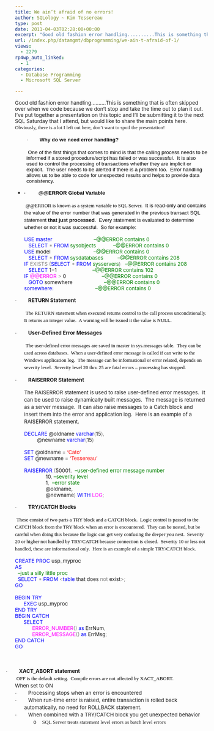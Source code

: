 ```yaml
---
title: We ain’t afraid of no errors!
author: SQLology ~ Kim Tessereau
type: post
date: 2011-04-03T02:28:00+00:00
excerpt: "Good old fashion error handling..........This is something that is often skipped over when we code because we don't stop and take the time out to plan it out.  I've put together a presentation on this topic and I'll be submitting it to the next SQL Satu&hellip;"
url: /index.php/datamgmt/dbprogramming/we-ain-t-afraid-of-1/
views:
  - 2279
rp4wp_auto_linked:
  - 1
categories:
  - Database Programming
  - Microsoft SQL Server

---
```

<span style="font-family: &amp;amp; font-size: 10pt;">Good old fashion error handling&#8230;&#8230;&#8230;.This is something that is often skipped over when we code because we don&#8217;t stop and take the time out to plan it out.  I&#8217;ve put together a presentation on this topic and I&#8217;ll be submitting it to the next SQL Saturday that I attend, but would like to share the main points here.</span><span style="font-size: small;"><span style="font-family: Times New Roman;"><span style="mso-spacerun: yes;">  </span>Obviously, there is a lot I left out here, don’t want to spoil the presentation!</span></span>

<p style="line-height: 14.25pt; text-indent: -0.25in; padding-left: 30px; margin-left: 0.25in; mso-list: l0 level1 lfo2;">
  <span style="font-family: Symbol; font-size: 10pt; mso-fareast-font-family: Symbol; mso-bidi-font-family: Symbol;"><span style="mso-list: Ignore;">·<span style="font: 7pt &amp;amp;">         </span></span></span><strong><span style="font-family: arial,helvetica,sans-serif;"><span style="font-family: &amp;amp; font-size: 10pt; mso-fareast-font-family: +mn-ea; mso-bidi-font-family: +mn-cs; mso-font-kerning: 12.0pt; mso-hansi-font-family: Arial;">Why do we need error handling?</span></span></strong>
</p>

<p style="padding-left: 30px;">
   <span style="font-family: arial,helvetica,sans-serif;"><span style="font-size: x-small;"><span style="font-family: &amp;amp; font-size: 10pt; mso-fareast-font-family: +mn-ea; mso-bidi-font-family: +mn-cs; mso-font-kerning: 12.0pt; mso-hansi-font-family: Arial;"><span style="color: #000000;"><span style="language: en-US; mso-ascii-font-family: Calibri; mso-fareast-font-family: +mn-ea; mso-bidi-font-family: +mn-cs; mso-ascii-theme-font: minor-latin; mso-fareast-theme-font: minor-fareast; mso-bidi-theme-font: minor-bidi; mso-color-index: 3; mso-font-kerning: 12.0pt; mso-style-textfill-type: solid; mso-style-textfill-fill-themecolor: text2; mso-style-textfill-fill-color: #675D59; mso-style-textfill-fill-alpha: 100.0%;">One of the first things that comes to mind is that the calling process needs to be informed if a stored procedure/script has failed or was successful.</span><span style="font-family: &amp;amp; font-size: 10pt; mso-ascii-font-family: Calibri; mso-fareast-font-family: +mn-ea; mso-bidi-font-family: +mn-cs; mso-font-kerning: 12.0pt;"> </span><span style="font-family: &amp;amp; font-size: 10pt; mso-fareast-font-family: +mn-ea; mso-bidi-font-family: +mn-cs; mso-font-kerning: 12.0pt; mso-hansi-font-family: Arial;"> It is also used to</span><span style="font-family: &amp;amp; font-size: 10pt; mso-ascii-font-family: Calibri; mso-fareast-font-family: +mn-ea; mso-bidi-font-family: +mn-cs; mso-font-kerning: 12.0pt;"> </span><span style="font-family: &amp;amp; font-size: 10pt; mso-fareast-font-family: +mn-ea; mso-bidi-font-family: +mn-cs; mso-font-kerning: 12.0pt; mso-hansi-font-family: Arial;">control the processing of transactions whether they are implicit or explicit.</span><span style="font-family: &amp;amp; font-size: 10pt; mso-ascii-font-family: Calibri; mso-fareast-font-family: +mn-ea; mso-bidi-font-family: +mn-cs; mso-font-kerning: 12.0pt;"> </span><span style="font-family: &amp;amp; font-size: 10pt; mso-fareast-font-family: +mn-ea; mso-bidi-font-family: +mn-cs; mso-font-kerning: 12.0pt; mso-hansi-font-family: Arial;"> The user needs to be alerted if there is a problem too.</span><span style="font-family: &amp;amp; font-size: 10pt; mso-ascii-font-family: Calibri; mso-fareast-font-family: +mn-ea; mso-bidi-font-family: +mn-cs; mso-font-kerning: 12.0pt;"> </span><span style="font-family: &amp;amp; font-size: 10pt; mso-fareast-font-family: +mn-ea; mso-bidi-font-family: +mn-cs; mso-font-kerning: 12.0pt; mso-hansi-font-family: Arial;"> Error handling allows us to be able to code for unexpected results and helps to provide data consistency.</span></span></span></span></span>
</p>

  * <div style="line-height: 14.25pt; text-indent: -0.25in; margin-left: 0.25in; mso-list: l1 level1 lfo1;">
      <span style="font-family: arial,helvetica,sans-serif;"><span style="font-size: x-small;"><span style="font-family: Symbol; font-size: 10pt; mso-fareast-font-family: Symbol; mso-bidi-font-family: Symbol;"><span style="color: #000000;"><span style="font-family: arial,helvetica,sans-serif;"><span><strong><span style="mso-special-format: bullet;">·         </span>@@ERROR Global Variable</strong></span></span></span></span></span></span>
    </div>

<p style="line-height: 14.25pt; margin-left: 0.25in;">
  <span style="font-family: arial,helvetica,sans-serif;"><span style="font-size: x-small;"><span style="font-family: &amp;amp; font-size: 10pt; mso-fareast-font-family: +mn-ea; mso-bidi-font-family: +mn-cs; mso-font-kerning: 12.0pt; mso-hansi-font-family: Arial;"> </span></span><span style="font-family: arial,helvetica,sans-serif;"><span style="font-size: x-small;"><span style="color: #000000;"><span style="language: en-US; mso-ascii-font-family: Calibri; mso-fareast-font-family: +mn-ea; mso-bidi-font-family: +mn-cs; mso-ascii-theme-font: minor-latin; mso-fareast-theme-font: minor-fareast; mso-bidi-theme-font: minor-bidi; mso-color-index: 3; mso-font-kerning: 12.0pt; mso-style-textfill-type: solid; mso-style-textfill-fill-themecolor: text2; mso-style-textfill-fill-color: #675D59; mso-style-textfill-fill-alpha: 100.0%;"><span style="color: #000000;"><span style="font-family: Times New Roman; font-size: small;">@@ERROR is known as a system variable to SQL Server.</span></span><span style="font-family: &amp;amp; font-size: 10pt; mso-ascii-font-family: Calibri; mso-fareast-font-family: +mn-ea; mso-bidi-font-family: +mn-cs; mso-font-kerning: 12.0pt;"> </span><span style="font-family: &amp;amp; font-size: 10pt; mso-fareast-font-family: +mn-ea; mso-bidi-font-family: +mn-cs; mso-font-kerning: 12.0pt; mso-hansi-font-family: Arial;"> It is read-only and contains the value of the error number that was generated</span><span style="font-family: &amp;amp; font-size: 10pt; mso-ascii-font-family: Calibri; mso-fareast-font-family: +mn-ea; mso-bidi-font-family: +mn-cs; mso-font-kerning: 12.0pt;"> </span><span style="font-family: &amp;amp; font-size: 10pt; mso-fareast-font-family: +mn-ea; mso-bidi-font-family: +mn-cs; mso-font-kerning: 12.0pt; mso-hansi-font-family: Arial;">in the previous transact SQL statement<strong><span style="font-family: &amp;amp; mso-bidi-font-family: +mn-cs; mso-hansi-font-family: Arial;"> that just processed</span></strong>.</span><span style="font-family: &amp;amp; font-size: 10pt; mso-ascii-font-family: Calibri; mso-fareast-font-family: +mn-ea; mso-bidi-font-family: +mn-cs; mso-font-kerning: 12.0pt;"> </span><span style="font-family: &amp;amp; font-size: 10pt; mso-fareast-font-family: +mn-ea; mso-bidi-font-family: +mn-cs; mso-font-kerning: 12.0pt; mso-hansi-font-family: Arial;"> Every statement is evaluated to determine whether or not it was successful.</span><span style="font-family: &amp;amp; font-size: 10pt; mso-ascii-font-family: Calibri; mso-fareast-font-family: +mn-ea; mso-bidi-font-family: +mn-cs; mso-font-kerning: 12.0pt;"> </span><span style="font-family: &amp;amp; font-size: 10pt; mso-fareast-font-family: +mn-ea; mso-bidi-font-family: +mn-cs; mso-font-kerning: 12.0pt; mso-hansi-font-family: Arial;"> So for example:</span></span></span></span></span></span>
</p>

<p class="MsoNormal" style="line-height: normal; margin: 0in 0in 0pt 0.25in; mso-layout-grid-align: none;">
  <span style="font-family: &amp;amp; color: blue; font-size: 10pt; mso-no-proof: yes;">USE</span><span style="font-family: &amp;amp; font-size: 10pt; mso-no-proof: yes;"> <span style="color: blue;">master</span> <span style="mso-tab-count: 5;">                            </span><span style="color: green;">&#8211;@@ERROR contains 0</span></span>
</p>

<p class="MsoNormal" style="line-height: normal; margin: 0in 0in 0pt 0.25in; mso-layout-grid-align: none;">
  <span style="font-family: &amp;amp; font-size: 10pt; mso-no-proof: yes;"><span style="mso-tab-count: 1;">   </span><span style="color: blue;">SELECT</span> <span style="color: gray;">*</span> <span style="color: blue;">FROM</span> <span style="color: green;">sysobjects</span> <span style="mso-tab-count: 1;">     </span><span style="mso-tab-count: 1;">      </span><span style="color: green;">&#8211;@@ERROR contains 0</span></span>
</p>

<p class="MsoNormal" style="line-height: normal; margin: 0in 0in 0pt 0.25in; mso-layout-grid-align: none;">
  <span style="font-family: &amp;amp; color: blue; font-size: 10pt; mso-no-proof: yes;">USE</span><span style="font-family: &amp;amp; font-size: 10pt; mso-no-proof: yes;"> model <span style="mso-tab-count: 5;">                             </span><span style="color: green;">&#8211;@@ERROR contains 0</span></span>
</p>

<p class="MsoNormal" style="line-height: normal; margin: 0in 0in 0pt 0.25in; mso-layout-grid-align: none;">
  <span style="font-family: &amp;amp; font-size: 10pt; mso-no-proof: yes;"><span style="mso-tab-count: 1;">   </span><span style="color: blue;">SELECT</span> <span style="color: gray;">*</span> <span style="color: blue;">FROM</span> <span style="color: green;">sysdatabases</span> <span style="mso-tab-count: 1;">   </span><span style="mso-tab-count: 1;">      </span><span style="color: green;">&#8211;@@ERROR contains 208</span></span>
</p>

<p class="MsoNormal" style="line-height: normal; margin: 0in 0in 0pt 0.25in; mso-layout-grid-align: none;">
  <span style="font-family: &amp;amp; color: blue; font-size: 10pt; mso-no-proof: yes;">IF</span><span style="font-family: &amp;amp; font-size: 10pt; mso-no-proof: yes;"> <span style="color: gray;">EXISTS</span><span style="color: blue;"> </span><span style="color: gray;">(</span><span style="color: blue;">SELECT</span> <span style="color: gray;">*</span> <span style="color: blue;">FROM</span> <span style="color: green;">sysservers</span><span style="color: gray;">)</span> <span style="mso-tab-count: 1;">  </span><span style="color: green;">&#8211;@@ERROR contains 208</span></span>
</p>

<p class="MsoNormal" style="line-height: normal; margin: 0in 0in 0pt 0.25in; mso-layout-grid-align: none;">
  <span style="font-family: &amp;amp; font-size: 10pt; mso-no-proof: yes;"><span style="mso-tab-count: 1;">   </span><span style="color: blue;">SELECT</span> 1<span style="color: gray;">=</span>1<span style="mso-tab-count: 2;">        </span><span style="mso-tab-count: 3;">                 </span><span style="color: green;">&#8211;@@ERROR contains 102</span></span>
</p>

<p class="MsoNormal" style="line-height: normal; margin: 0in 0in 0pt 0.25in; mso-layout-grid-align: none;">
  <span style="font-family: &amp;amp; color: blue; font-size: 10pt; mso-no-proof: yes;">IF</span><span style="font-family: &amp;amp; font-size: 10pt; mso-no-proof: yes;"> <span style="color: fuchsia;">@@ERROR</span> <span style="color: gray;">></span> 0 <span style="mso-tab-count: 4;">                        </span><span style="color: green;">&#8211;@@ERROR contains 0 </span></span>
</p>

<p class="MsoNormal" style="line-height: normal; margin: 0in 0in 0pt 0.25in; mso-layout-grid-align: none;">
  <span style="font-family: &amp;amp; font-size: 10pt; mso-no-proof: yes;"><span style="mso-tab-count: 1;">   </span><span style="color: blue;">GOTO</span> somewhere <span style="mso-tab-count: 4;">                     </span><span style="color: green;">&#8211;@@ERROR contains 0</span></span>
</p>

<p class="MsoNormal" style="line-height: normal; margin: 0in 0in 0pt 0.25in; mso-layout-grid-align: none;">
  <span style="font-family: &amp;amp; color: blue; font-size: 10pt; mso-no-proof: yes;">somewhere:</span><span style="font-family: &amp;amp; font-size: 10pt; mso-no-proof: yes;"> <span style="mso-tab-count: 5;">                            </span><span style="color: green;">&#8211;@@ERROR contains 0</span></span>
</p>

<p style="line-height: 14.25pt; text-indent: -0.25in; margin-left: 0.25in; mso-list: l2 level1 lfo3;">
  <span style="font-family: Symbol; font-size: 10pt; mso-fareast-font-family: Symbol; mso-bidi-font-family: Symbol;"><span style="mso-list: Ignore;">·<span style="font: 7pt &amp;amp;">         </span></span></span><strong style="mso-bidi-font-weight: normal;"><span style="font-family: &amp;amp; font-size: 10pt; mso-fareast-font-family: +mn-ea; mso-bidi-font-family: +mn-cs; mso-font-kerning: 12.0pt; mso-hansi-font-family: Arial;">RETURN Statement</span></strong><strong style="mso-bidi-font-weight: normal;"></strong>
</p>

<p style="line-height: 14.25pt; margin-left: 0.25in;">
  <span style="font-family: arial,helvetica,sans-serif;"><span style="font-size: x-small;"><span style="font-family: &amp;amp; font-size: 10pt; mso-fareast-font-family: +mn-ea; mso-bidi-font-family: +mn-cs; mso-font-kerning: 12.0pt; mso-hansi-font-family: Arial;"> </span></span><span style="font-family: arial,helvetica,sans-serif;"><span style="font-size: x-small;"><span style="color: #000000;"><span style="language: en-US; mso-ascii-font-family: Calibri; mso-fareast-font-family: +mn-ea; mso-bidi-font-family: +mn-cs; mso-ascii-theme-font: minor-latin; mso-fareast-theme-font: minor-fareast; mso-bidi-theme-font: minor-bidi; mso-color-index: 3; mso-font-kerning: 12.0pt; mso-style-textfill-type: solid; mso-style-textfill-fill-themecolor: text2; mso-style-textfill-fill-color: #675D59; mso-style-textfill-fill-alpha: 100.0%;"><span style="color: #000000;"><span style="font-size: small;"><span style="font-family: Times New Roman;">The RETURN statement when executed returns control to the call process unconditionally.<span style="mso-spacerun: yes;">  </span>It returns an integer value.<span style="mso-spacerun: yes;">  </span>A warning will be issued it the value is NULL.<span style="mso-spacerun: yes;">  </span></span></span></span></span></span></span></span></span>
</p>

<p style="line-height: 14.25pt; text-indent: -0.25in; margin-left: 0.25in; mso-list: l2 level1 lfo3;">
  <span style="font-family: Symbol; font-size: 10pt; mso-fareast-font-family: Symbol; mso-bidi-font-family: Symbol;"><span style="mso-list: Ignore;">·<span style="font: 7pt &amp;amp;">         </span></span></span><strong style="mso-bidi-font-weight: normal;"><span style="font-family: &amp;amp; font-size: 10pt; mso-fareast-font-family: +mn-ea; mso-bidi-font-family: +mn-cs; mso-font-kerning: 12.0pt; mso-hansi-font-family: Arial;">User-Defined Error Messages</span></strong><strong style="mso-bidi-font-weight: normal;"></strong>
</p>

<p style="line-height: 14.25pt; margin-left: 0.25in;">
  <span style="font-family: arial,helvetica,sans-serif;"><span style="font-size: x-small;"><span style="font-family: &amp;amp; font-size: 10pt; mso-ascii-theme-font: minor-latin; mso-bidi-theme-font: minor-latin; mso-hansi-theme-font: minor-latin;"> </span></span><span style="font-family: arial,helvetica,sans-serif;"><span style="font-size: x-small;"><span style="color: #000000;"><span style="language: en-US; mso-ascii-font-family: Calibri; mso-fareast-font-family: +mn-ea; mso-bidi-font-family: +mn-cs; mso-ascii-theme-font: minor-latin; mso-fareast-theme-font: minor-fareast; mso-bidi-theme-font: minor-bidi; mso-color-index: 3; mso-font-kerning: 12.0pt; mso-style-textfill-type: solid; mso-style-textfill-fill-themecolor: text2; mso-style-textfill-fill-color: #675D59; mso-style-textfill-fill-alpha: 100.0%;"><span style="color: #000000;"><span style="font-size: small;"><span style="font-family: Times New Roman;">The user-defined error messages are saved in master in sys.messages table.<span style="mso-spacerun: yes;">  </span>They can be used across databases.<span style="mso-spacerun: yes;">  </span>When a user-defined error message is called if can write to the Windows application log.<span style="mso-spacerun: yes;">  </span>The message can be informational or error related, depends on severity level.<span style="mso-spacerun: yes;">  </span>Severity level 20 thru 25 are fatal errors – processing has stopped.</span></span></span></span></span></span></span></span>
</p>

<p style="line-height: 14.25pt; text-indent: -0.25in; margin-left: 0.25in; mso-list: l2 level1 lfo3;">
  <span style="font-family: Symbol; font-size: 10pt; mso-fareast-font-family: Symbol; mso-bidi-font-family: Symbol;"><span style="mso-list: Ignore;">·<span style="font: 7pt &amp;amp;">         </span></span></span><strong style="mso-bidi-font-weight: normal;"><span style="font-family: &amp;amp; font-size: 10pt; mso-ascii-theme-font: minor-latin; mso-bidi-theme-font: minor-latin; mso-hansi-theme-font: minor-latin;">RAISERROR Statement</span></strong>
</p>

<p style="line-height: 14.25pt; margin-left: 0.25in;">
  <span style="font-family: &amp;amp; font-size: 10pt; mso-ascii-theme-font: minor-latin; mso-bidi-theme-font: minor-latin; mso-hansi-theme-font: minor-latin;">The RAISERROR statement is used to raise user-defined error messages.<span style="mso-spacerun: yes;">  </span>It can be used to raise dynamically built messages.<span style="mso-spacerun: yes;">  </span>The message is returned as a server message.<span style="mso-spacerun: yes;">  </span>It can also raise messages to a Catch block and insert them into the error and application log.<span style="mso-spacerun: yes;">  </span>Here is an example of a RAISERROR statement.</span>
</p>

<p class="MsoNormal" style="line-height: normal; margin: 0in 0in 0pt 0.25in; mso-layout-grid-align: none;">
  <span style="font-family: &amp;amp; color: blue; font-size: 10pt; mso-no-proof: yes;">DECLARE</span><span style="font-family: &amp;amp; font-size: 10pt; mso-no-proof: yes;"> @oldname <span style="color: blue;">varchar</span><span style="color: gray;">(</span>15<span style="color: gray;">),</span></span>
</p>

<p class="MsoNormal" style="line-height: normal; margin: 0in 0in 0pt 0.25in; mso-layout-grid-align: none;">
  <span style="font-family: &amp;amp; font-size: 10pt; mso-no-proof: yes;"><span style="mso-tab-count: 1;">   </span><span style="mso-tab-count: 1;">      </span>@newname <span style="color: blue;">varchar</span><span style="color: gray;">(</span>15<span style="color: gray;">)</span></span>
</p>

<p class="MsoNormal" style="line-height: normal; margin: 0in 0in 0pt 0.25in; mso-layout-grid-align: none;">
  <span style="font-family: &amp;amp; font-size: 10pt; mso-no-proof: yes;"><span style="mso-tab-count: 2;">         </span></span>
</p>

<p class="MsoNormal" style="line-height: normal; margin: 0in 0in 0pt 0.25in; mso-layout-grid-align: none;">
  <span style="font-family: &amp;amp; color: blue; font-size: 10pt; mso-no-proof: yes;">SET</span><span style="font-family: &amp;amp; font-size: 10pt; mso-no-proof: yes;"> @oldname <span style="color: gray;">=</span> <span style="color: red;">&#8216;Cato&#8217;</span></span>
</p>

<p class="MsoNormal" style="line-height: normal; margin: 0in 0in 0pt 0.25in; mso-layout-grid-align: none;">
  <span style="font-family: &amp;amp; color: blue; font-size: 10pt; mso-no-proof: yes;">SET</span><span style="font-family: &amp;amp; font-size: 10pt; mso-no-proof: yes;"> @newname <span style="color: gray;">=</span> <span style="color: red;">&#8216;Tessereau&#8217;</span></span>
</p>

<p class="MsoNormal" style="line-height: normal; margin: 0in 0in 0pt 0.25in; mso-layout-grid-align: none;">
  <span style="font-family: &amp;amp; color: red; font-size: 10pt; mso-no-proof: yes;"> </span>
</p>

<p class="MsoNormal" style="line-height: normal; margin: 0in 0in 0pt 0.25in; mso-layout-grid-align: none;">
  <span style="font-family: &amp;amp; color: blue; font-size: 10pt; mso-no-proof: yes;">RAISERROR </span><span style="font-family: &amp;amp; color: gray; font-size: 10pt; mso-no-proof: yes;">(</span><span style="font-family: &amp;amp; font-size: 10pt; mso-no-proof: yes;">50001<span style="color: gray;">,</span><span style="mso-spacerun: yes;">  </span><span style="color: green;">&#8211;user-defined error message number</span></span>
</p>

<p class="MsoNormal" style="line-height: normal; margin: 0in 0in 0pt 0.25in; mso-layout-grid-align: none;">
  <span style="font-family: &amp;amp; font-size: 10pt; mso-no-proof: yes;"><span style="mso-tab-count: 3;">               </span>10<span style="color: gray;">, </span><span style="color: green;">&#8211;severity level</span></span>
</p>

<p class="MsoNormal" style="line-height: normal; margin: 0in 0in 0pt 0.25in; mso-layout-grid-align: none;">
  <span style="font-family: &amp;amp; font-size: 10pt; mso-no-proof: yes;"><span style="mso-tab-count: 3;">               </span>1<span style="color: gray;">,<span style="mso-spacerun: yes;">  </span></span><span style="color: green;">&#8211;error state</span></span>
</p>

<p class="MsoNormal" style="line-height: normal; margin: 0in 0in 0pt 0.25in; mso-layout-grid-align: none;">
  <span style="font-family: &amp;amp; font-size: 10pt; mso-no-proof: yes;"><span style="mso-tab-count: 3;">               </span>@oldname,</span>
</p>

<p class="MsoNormal" style="line-height: normal; margin: 0in 0in 0pt 0.25in; mso-layout-grid-align: none;">
  <span style="font-family: &amp;amp; font-size: 10pt; mso-no-proof: yes;"><span style="mso-tab-count: 2;">         </span><span style="mso-tab-count: 1;">      </span>@newname<span style="color: gray;">)</span> <span style="color: blue;">WITH</span> <span style="color: fuchsia;">LOG</span><span style="color: gray;">;</span></span>
</p>

<p style="line-height: 14.25pt; text-indent: -0.25in; margin-left: 0.25in; mso-list: l2 level1 lfo3;">
  <span style="font-family: Symbol; font-size: 10pt; mso-fareast-font-family: Symbol; mso-bidi-font-family: Symbol;"><span style="mso-list: Ignore;">·<span style="font: 7pt &amp;amp;">         </span></span></span><strong style="mso-bidi-font-weight: normal;"><span style="font-family: &amp;amp; font-size: 10pt; mso-ascii-theme-font: minor-latin; mso-bidi-theme-font: minor-latin; mso-hansi-theme-font: minor-latin;">TRY/CATCH Blocks</span></strong>
</p>

<p style="line-height: 14.25pt;">
  <span style="font-family: arial,helvetica,sans-serif;"><span style="font-size: x-small;"><span style="font-family: &amp;amp; font-size: 10pt; mso-ascii-theme-font: minor-latin; mso-bidi-theme-font: minor-latin; mso-hansi-theme-font: minor-latin;"> </span></span><span style="font-family: arial,helvetica,sans-serif;"><span style="font-size: x-small;"><span style="color: #000000;"><span style="language: en-US; mso-ascii-font-family: Calibri; mso-fareast-font-family: +mn-ea; mso-bidi-font-family: +mn-cs; mso-ascii-theme-font: minor-latin; mso-fareast-theme-font: minor-fareast; mso-bidi-theme-font: minor-bidi; mso-color-index: 3; mso-font-kerning: 12.0pt; mso-style-textfill-type: solid; mso-style-textfill-fill-themecolor: text2; mso-style-textfill-fill-color: #675D59; mso-style-textfill-fill-alpha: 100.0%;"><span style="color: #000000;"><span style="font-size: small;"><span style="font-family: Times New Roman;">These consist of two parts a TRY block and a CATCH block.<span style="mso-spacerun: yes;">  </span>Logic control is passed to the CATCH block from the TRY block when an error is encountered.<span style="mso-spacerun: yes;">  </span>They can be nested, but be careful when doing this because the logic can get very confusing the deeper you nest.<span style="mso-spacerun: yes;">  </span>Severity 20 or higher not handled by TRY/CATCH because connection is closed.<span style="mso-spacerun: yes;">  </span>Severity 10 or less not handled, these are informational only.<span style="mso-spacerun: yes;">  </span>Here is an example of a simple TRY/CATCH block.</span></span></span></span></span></span></span></span>
</p>

<p class="MsoNormal" style="line-height: normal; margin: 0in 0in 0pt; mso-layout-grid-align: none;">
  <span style="font-family: &amp;amp; color: blue; font-size: 10pt; mso-no-proof: yes;">CREATE</span><span style="font-family: &amp;amp; font-size: 10pt; mso-no-proof: yes;"> <span style="color: blue;">PROC</span> usp_myproc</span>
</p>

<p class="MsoNormal" style="line-height: normal; margin: 0in 0in 0pt; mso-layout-grid-align: none;">
  <span style="font-family: &amp;amp; color: blue; font-size: 10pt; mso-no-proof: yes;">AS</span>
</p>

<p class="MsoNormal" style="line-height: normal; margin: 0in 0in 0pt; mso-layout-grid-align: none;">
  <span style="font-family: &amp;amp; font-size: 10pt; mso-no-proof: yes;"><span style="mso-spacerun: yes;">  </span><span style="color: green;">&#8211;just a silly little proc</span></span>
</p>

<p class="MsoNormal" style="line-height: normal; margin: 0in 0in 0pt; mso-layout-grid-align: none;">
  <span style="font-family: &amp;amp; font-size: 10pt; mso-no-proof: yes;"><span style="mso-spacerun: yes;">  </span><span style="color: blue;">SELECT</span> <span style="color: gray;">*</span> <span style="color: blue;">FROM</span> <span style="color: gray;"><</span><span style="color: blue;">table</span> that does <span style="color: gray;">not</span> exist<span style="color: gray;">>;</span></span>
</p>

<p class="MsoNormal" style="line-height: normal; margin: 0in 0in 0pt; mso-layout-grid-align: none;">
  <span style="font-family: &amp;amp; color: blue; font-size: 10pt; mso-no-proof: yes;">GO</span>
</p>

<p class="MsoNormal" style="line-height: normal; margin: 0in 0in 0pt; mso-layout-grid-align: none;">
  <span style="font-family: &amp;amp; color: blue; font-size: 10pt; mso-no-proof: yes;"> </span>
</p>

<p class="MsoNormal" style="line-height: normal; margin: 0in 0in 0pt; mso-layout-grid-align: none;">
  <span style="font-family: &amp;amp; color: blue; font-size: 10pt; mso-no-proof: yes;">BEGIN</span><span style="font-family: &amp;amp; font-size: 10pt; mso-no-proof: yes;"> <span style="color: blue;">TRY</span></span>
</p>

<p class="MsoNormal" style="line-height: normal; margin: 0in 0in 0pt; mso-layout-grid-align: none;">
  <span style="font-family: &amp;amp; font-size: 10pt; mso-no-proof: yes;"><span style="mso-tab-count: 1;">      </span><span style="color: blue;">EXEC</span> usp_myproc</span>
</p>

<p class="MsoNormal" style="line-height: normal; margin: 0in 0in 0pt; mso-layout-grid-align: none;">
  <span style="font-family: &amp;amp; color: blue; font-size: 10pt; mso-no-proof: yes;">END</span><span style="font-family: &amp;amp; font-size: 10pt; mso-no-proof: yes;"> <span style="color: blue;">TRY</span></span>
</p>

<p class="MsoNormal" style="line-height: normal; margin: 0in 0in 0pt; mso-layout-grid-align: none;">
  <span style="font-family: &amp;amp; color: blue; font-size: 10pt; mso-no-proof: yes;">BEGIN</span><span style="font-family: &amp;amp; font-size: 10pt; mso-no-proof: yes;"> <span style="color: blue;">CATCH</span></span>
</p>

<p class="MsoNormal" style="line-height: normal; margin: 0in 0in 0pt; mso-layout-grid-align: none;">
  <span style="font-family: &amp;amp; font-size: 10pt; mso-no-proof: yes;"><span style="mso-tab-count: 1;">      </span><span style="color: blue;">SELECT</span> </span>
</p>

<p class="MsoNormal" style="line-height: normal; margin: 0in 0in 0pt; mso-layout-grid-align: none;">
  <span style="font-family: &amp;amp; font-size: 10pt; mso-no-proof: yes;"><span style="mso-tab-count: 2;">            </span><span style="color: fuchsia;">ERROR_NUMBER</span><span style="color: gray;">()</span> <span style="color: blue;">as</span> ErrNum<span style="color: gray;">,</span></span>
</p>

<p class="MsoNormal" style="line-height: normal; margin: 0in 0in 0pt; mso-layout-grid-align: none;">
  <span style="font-family: &amp;amp; font-size: 10pt; mso-no-proof: yes;"><span style="mso-tab-count: 2;">            </span><span style="color: fuchsia;">ERROR_MESSAGE</span><span style="color: gray;">()</span> <span style="color: blue;">as</span> ErrMsg<span style="color: gray;">;</span></span>
</p>

<p class="MsoNormal" style="line-height: normal; margin: 0in 0in 0pt; mso-layout-grid-align: none;">
  <span style="font-family: &amp;amp; color: blue; font-size: 10pt; mso-no-proof: yes;">END</span><span style="font-family: &amp;amp; font-size: 10pt; mso-no-proof: yes;"> <span style="color: blue;">CATCH</span></span>
</p>

<p class="MsoNormal" style="line-height: normal; margin: 0in 0in 0pt; mso-layout-grid-align: none;">
  <span style="font-family: &amp;amp; color: blue; font-size: 10pt; mso-no-proof: yes;">GO</span>
</p>

<p style="line-height: 14.25pt;">
  <span style="font-family: &amp;amp; font-size: 10pt; mso-no-proof: yes;"><span style="mso-tab-count: 1;">      </span></span>
</p>

<p style="line-height: 14.25pt; text-indent: -0.25in; margin: 0in 0in 0pt; mso-list: l2 level1 lfo3;">
  <span style="font-family: Symbol; font-size: 10pt; mso-fareast-font-family: Symbol; mso-bidi-font-family: Symbol;"><span style="mso-list: Ignore;">·<span style="font: 7pt &amp;amp;">         </span></span></span><strong style="mso-bidi-font-weight: normal;"><span style="font-family: &amp;amp; font-size: 10pt; mso-no-proof: yes;">XACT_ABORT statement</span></strong><strong style="mso-bidi-font-weight: normal;"></strong>
</p>

<p style="line-height: 14.25pt; margin: 0in 0in 0pt;">
  <span style="font-family: arial,helvetica,sans-serif;"><span style="font-size: x-small;"><span style="font-family: &amp;amp; font-size: 10pt; mso-ascii-theme-font: minor-latin; mso-bidi-theme-font: minor-latin; mso-hansi-theme-font: minor-latin;"> </span></span><span style="font-family: arial,helvetica,sans-serif;"><span style="font-size: x-small;"><span style="color: #000000;"><span style="language: en-US; mso-ascii-font-family: Calibri; mso-fareast-font-family: +mn-ea; mso-bidi-font-family: +mn-cs; mso-ascii-theme-font: minor-latin; mso-fareast-theme-font: minor-fareast; mso-bidi-theme-font: minor-bidi; mso-color-index: 3; mso-font-kerning: 12.0pt; mso-style-textfill-type: solid; mso-style-textfill-fill-themecolor: text2; mso-style-textfill-fill-color: #675D59; mso-style-textfill-fill-alpha: 100.0%;"><span style="color: #000000;"><span style="font-size: small;"><span style="font-family: Times New Roman;">OFF is the default setting.<span style="mso-spacerun: yes;">  </span>Compile errors are not affected by XACT_ABORT.</span></span></span></span></span></span></span></span>
</p>

<p style="line-height: 14.25pt; margin: 0in 0in 0pt;">
  <span style="font-family: &amp;amp; font-size: 10pt; mso-ascii-theme-font: minor-latin; mso-bidi-theme-font: minor-latin; mso-hansi-theme-font: minor-latin;">When set to ON</span>
</p>

<p style="line-height: 14.25pt; text-indent: -0.25in; margin: 0in 0in 0pt 0.25in; mso-list: l2 level1 lfo3;">
  <span style="font-family: Symbol; font-size: 10pt; mso-fareast-font-family: Symbol; mso-bidi-font-family: Symbol;"><span style="mso-list: Ignore;">·<span style="font: 7pt &amp;amp;">         </span></span></span><span style="font-family: &amp;amp; font-size: 10pt; mso-ascii-theme-font: minor-latin; mso-bidi-theme-font: minor-latin; mso-hansi-theme-font: minor-latin;">Processing stops when an error is encountered</span>
</p>

<p style="line-height: 14.25pt; text-indent: -0.25in; margin: 0in 0in 0pt 0.25in; mso-list: l2 level1 lfo3;">
  <span style="font-family: Symbol; font-size: 10pt; mso-fareast-font-family: Symbol; mso-bidi-font-family: Symbol;"><span style="mso-list: Ignore;">·<span style="font: 7pt &amp;amp;">         </span></span></span><span style="font-family: &amp;amp; font-size: 10pt; mso-ascii-theme-font: minor-latin; mso-bidi-theme-font: minor-latin; mso-hansi-theme-font: minor-latin;">When run-time error is raised, entire transaction is rolled back automatically, no need for ROLLBACK statement.</span>
</p>

<p style="line-height: 14.25pt; text-indent: -0.25in; margin: 0in 0in 0pt 0.25in; mso-list: l2 level1 lfo3;">
  <span style="font-family: Symbol; font-size: 10pt; mso-fareast-font-family: Symbol; mso-bidi-font-family: Symbol;"><span style="mso-list: Ignore;">·<span style="font: 7pt &amp;amp;">         </span></span></span><span style="font-family: &amp;amp; font-size: 10pt; mso-ascii-theme-font: minor-latin; mso-bidi-theme-font: minor-latin; mso-hansi-theme-font: minor-latin;">When combined with a TRY/CATCH block you get unexpected behavior</span>
</p>

<p style="line-height: 14.25pt; text-indent: -0.25in; margin: 0in 0in 0pt 0.75in; mso-list: l2 level2 lfo3;">
  <span style="font-family: &amp;amp; font-size: 10pt; mso-fareast-font-family: 'Courier New';"><span style="mso-list: Ignore;">o<span style="font: 7pt &amp;amp;">    </span></span></span><span style="font-size: 10pt; mso-bidi-font-family: Calibri; mso-bidi-theme-font: minor-latin;"><span style="font-family: Times New Roman;">SQL Server treats statement level errors as batch level errors</span></span>
</p>